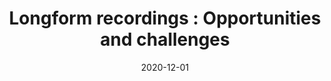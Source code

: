---
title: "Longform recordings : Opportunities and challenges"
collection: publications
paperurl: 'https://hal.archives-ouvertes.fr/hal-03047153'
link: https://hal.archives-ouvertes.fr/hal-030471532020-12-01-Longform-recordings-Opportunities-and-challenges
date: 2020-12-01
venue: 'In the proceedings of LIFT 2020 - 2`emes journ&apos;ees scientifiques du Groupement de Recherche &apos;&apos;Linguistique informatique, formelle et de terrain&apos;&apos;'
citation: ' Lucas Gautheron,  Marvin Lavechin,  Rachid Riad,  Camila Scaff,  Alejandrina Cristia, &quot;Longform recordings : Opportunities and challenges.&quot; In the proceedings of LIFT 2020 - 2`emes journ&amp;apos;ees scientifiques du Groupement de Recherche &amp;apos;&amp;apos;Linguistique informatique, formelle et de terrain&amp;apos;&amp;apos;, 2020.'
---